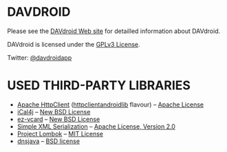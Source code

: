 
DAVDROID
========

Please see the [DAVdroid Web site](http://davdroid.bitfire.at) for
detailled information about DAVdroid.

DAVdroid is licensed under the [GPLv3 License](COPYING).

Twitter: [@davdroidapp](https://twitter.com/davdroidapp)


USED THIRD-PARTY LIBRARIES
==========================

* [Apache HttpClient](http://hc.apache.org) ([httpclientandroidlib](https://code.google.com/p/httpclientandroidlib/) flavour) – [Apache License](http://www.apache.org/licenses/)
* [iCal4j](http://ical4j.sourceforge.net/) – [New BSD License](http://sourceforge.net/p/ical4j/ical4j/ci/default/tree/LICENSE)
* [ez-vcard](https://code.google.com/p/ez-vcard/) – [New BSD License](http://opensource.org/licenses/BSD-3-Clause)
* [Simple XML Serialization](http://simple.sourceforge.net/) – [Apache License, Version 2.0](http://www.apache.org/licenses/LICENSE-2.0)
* [Project Lombok](http://projectlombok.org/) – [MIT License](http://opensource.org/licenses/mit-license.php)
* [dnsjava](http://www.xbill.org/dnsjava/) – [BSD license](http://www.xbill.org/dnsjava/dnsjava-current/LICENSE)
